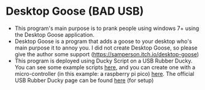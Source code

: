 # Desktop Goose (BAD USB)

- This program's main purpose is to prank people using windows 7+ using the Desktop Goose application.
- Desktop Goose  is a program that adds a goose to your desktop who's main purpose it to annoy you. I did not create Desktop Goose, so please give the author some support (https://samperson.itch.io/desktop-goose)
- This program is deployed using Ducky Script on a USB Rubber Ducky. You can see some example scripts [here](https://github.com/hak5darren/USB-Rubber-Ducky/wiki/Payloads), and you can create one with a micro-controller (in this example: a raspberry pi pico) [here](https://github.com/dbisu/pico-ducky). The official USB Rubber Ducky page can be found [here](https://github.com/hak5darren/USB-Rubber-Ducky)  (for setup)
